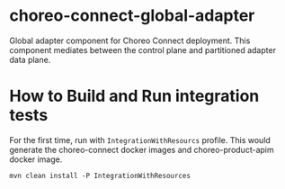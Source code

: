 # choreo-connect-global-adapter
Global adapter component for Choreo Connect deployment. This component mediates between the control plane and partitioned adapter data plane.


# How to Build and Run integration tests
For the first time, run with `IntegrationWithResourcs` profile. 
This would generate the choreo-connect docker images and choreo-product-apim
docker image.

```mvn clean install -P IntegrationWithResources```
